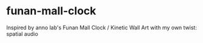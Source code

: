 # funan-mall-clock
Inspired by anno lab's Funan Mall Clock / Kinetic Wall Art with my own twist: spatial audio
